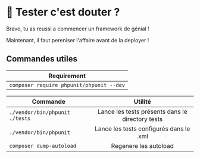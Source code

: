 
# 🤔 Tester c'est douter ? 

Bravo, tu as reussi a commencer un framework de génial ! 

Maintenant, il faut pereniser l'affaire avant de la deployer !


## Commandes utiles
| Requirement      |
| ------------- |
| `composer require phpunit/phpunit --dev`|

| Commande      | Utilité       | 
| ------------- |:-------------:| 
| `./vendor/bin/phpunit ./tests `| Lance les tests présents dans le directory tests |
| `./vendor/bin/phpunit`     |   Lance les tests configurés dans le .xml    | 
| `composer dump-autoload`     |   Regenere les autoload    | 

